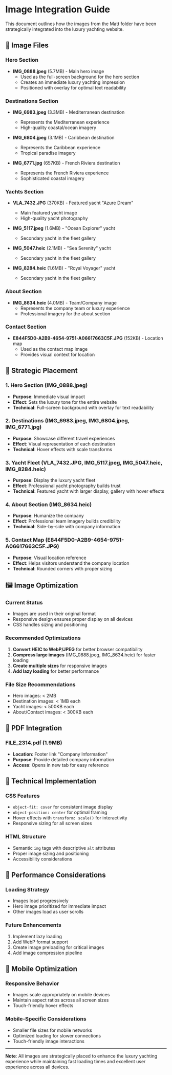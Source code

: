 # Image Integration Guide

This document outlines how the images from the Matt folder have been strategically integrated into the luxury yachting website.

## 📁 Image Files

### Hero Section
- **IMG_0888.jpeg** (5.7MB) - Main hero image
  - Used as the full-screen background for the hero section
  - Creates an immediate luxury yachting impression
  - Positioned with overlay for optimal text readability

### Destinations Section
- **IMG_6983.jpeg** (3.3MB) - Mediterranean destination
  - Represents the Mediterranean experience
  - High-quality coastal/ocean imagery

- **IMG_6804.jpeg** (3.1MB) - Caribbean destination  
  - Represents the Caribbean experience
  - Tropical paradise imagery

- **IMG_6771.jpg** (657KB) - French Riviera destination
  - Represents the French Riviera experience
  - Sophisticated coastal imagery

### Yachts Section
- **VLA_7432.JPG** (370KB) - Featured yacht "Azure Dream"
  - Main featured yacht image
  - High-quality yacht photography

- **IMG_5117.jpeg** (1.6MB) - "Ocean Explorer" yacht
  - Secondary yacht in the fleet gallery

- **IMG_5047.heic** (2.1MB) - "Sea Serenity" yacht
  - Secondary yacht in the fleet gallery

- **IMG_8284.heic** (1.6MB) - "Royal Voyager" yacht
  - Secondary yacht in the fleet gallery

### About Section
- **IMG_8634.heic** (4.0MB) - Team/Company image
  - Represents the company team or luxury experience
  - Professional imagery for the about section

### Contact Section
- **E844F5D0-A2B9-4654-9751-A06617663C5F.JPG** (152KB) - Location map
  - Used as the contact map image
  - Provides visual context for location

## 🎯 Strategic Placement

### 1. Hero Section (IMG_0888.jpeg)
- **Purpose**: Immediate visual impact
- **Effect**: Sets the luxury tone for the entire website
- **Technical**: Full-screen background with overlay for text readability

### 2. Destinations (IMG_6983.jpeg, IMG_6804.jpeg, IMG_6771.jpg)
- **Purpose**: Showcase different travel experiences
- **Effect**: Visual representation of each destination
- **Technical**: Hover effects with scale transforms

### 3. Yacht Fleet (VLA_7432.JPG, IMG_5117.jpeg, IMG_5047.heic, IMG_8284.heic)
- **Purpose**: Display the luxury yacht fleet
- **Effect**: Professional yacht photography builds trust
- **Technical**: Featured yacht with larger display, gallery with hover effects

### 4. About Section (IMG_8634.heic)
- **Purpose**: Humanize the company
- **Effect**: Professional team imagery builds credibility
- **Technical**: Side-by-side with company information

### 5. Contact Map (E844F5D0-A2B9-4654-9751-A06617663C5F.JPG)
- **Purpose**: Visual location reference
- **Effect**: Helps visitors understand the company location
- **Technical**: Rounded corners with proper sizing

## 🖼️ Image Optimization

### Current Status
- Images are used in their original format
- Responsive design ensures proper display on all devices
- CSS handles sizing and positioning

### Recommended Optimizations
1. **Convert HEIC to WebP/JPEG** for better browser compatibility
2. **Compress large images** (IMG_0888.jpeg, IMG_8634.heic) for faster loading
3. **Create multiple sizes** for responsive images
4. **Add lazy loading** for better performance

### File Size Recommendations
- Hero images: < 2MB
- Destination images: < 1MB each
- Yacht images: < 500KB each
- About/Contact images: < 300KB each

## 📄 PDF Integration

### FILE_2314.pdf (1.9MB)
- **Location**: Footer link "Company Information"
- **Purpose**: Provide detailed company information
- **Access**: Opens in new tab for easy reference

## 🔧 Technical Implementation

### CSS Features
- `object-fit: cover` for consistent image display
- `object-position: center` for optimal framing
- Hover effects with `transform: scale()` for interactivity
- Responsive sizing for all screen sizes

### HTML Structure
- Semantic `img` tags with descriptive `alt` attributes
- Proper image sizing and positioning
- Accessibility considerations

## 🚀 Performance Considerations

### Loading Strategy
- Images load progressively
- Hero image prioritized for immediate impact
- Other images load as user scrolls

### Future Enhancements
1. Implement lazy loading
2. Add WebP format support
3. Create image preloading for critical images
4. Add image compression pipeline

## 📱 Mobile Optimization

### Responsive Behavior
- Images scale appropriately on mobile devices
- Maintain aspect ratios across all screen sizes
- Touch-friendly hover effects

### Mobile-Specific Considerations
- Smaller file sizes for mobile networks
- Optimized loading for slower connections
- Touch-friendly image interactions

---

**Note**: All images are strategically placed to enhance the luxury yachting experience while maintaining fast loading times and excellent user experience across all devices.
